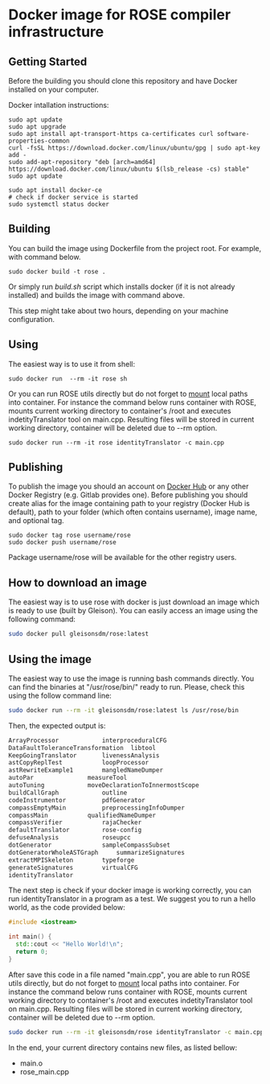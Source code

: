 # Docker image for ROSE compiler infrastructure

## Getting Started

Before the building you should clone this repository and have Docker installed on your computer.

Docker intallation instructions:
```
sudo apt update
sudo apt upgrade
sudo apt install apt-transport-https ca-certificates curl software-properties-common
curl -fsSL https://download.docker.com/linux/ubuntu/gpg | sudo apt-key add -
sudo add-apt-repository "deb [arch=amd64] https://download.docker.com/linux/ubuntu $(lsb_release -cs) stable"
sudo apt update
     
sudo apt install docker-ce
# check if docker service is started
sudo systemctl status docker
```

## Building

You can build the image using Dockerfile from the project root. For example, with command below.

```
sudo docker build -t rose .
```

Or simply run _build.sh_ script which installs docker (if it is not already installed) and builds the image with command above.

This step might take about two hours, depending on your machine configuration.

## Using

The easiest way is to use it from shell:

```
sudo docker run  --rm -it rose sh
```

Or you can run ROSE utils directly but do not forget to [mount](https://docs.docker.com/storage/volumes/) local paths into container. For instance the command below runs container with ROSE, mounts current working directory to container's /root and executes indetityTranslator tool on main.cpp. Resulting files will be stored in current working directory, container will be deleted due to --rm option.

```
sudo docker run --rm -it rose identityTranslator -c main.cpp
```

## Publishing

To publish the image you should an account on [Docker Hub](https://hub.docker.com/) or any other Docker Registry (e.g. Gitlab provides one). Before publishing you should create alias for the image containing path to your registry (Docker Hub is default), path to your folder (which often contains username), image name, and optional tag.

```
sudo docker tag rose username/rose
sudo docker push username/rose
```

Package username/rose will be available for the other registry users.

## How to download an image

The easiest way is to use rose with docker is just download an image which is ready to use (built by Gleison). You can easily access an image using the following command:

```sh
sudo docker pull gleisonsdm/rose:latest
```

## Using the image

The easiest way to use the image is running bash commands directly. You can find the binaries at "/usr/rose/bin/" ready to run. Please, check this using the follow command line:

```sh
sudo docker run --rm -it gleisonsdm/rose:latest ls /usr/rose/bin
```

Then, the expected output is:

```sh
ArrayProcessor			  interproceduralCFG
DataFaultToleranceTransformation  libtool
KeepGoingTranslator		  livenessAnalysis
astCopyReplTest			  loopProcessor
astRewriteExample1		  mangledNameDumper
autoPar				  measureTool
autoTuning			  moveDeclarationToInnermostScope
buildCallGraph			  outline
codeInstrumentor		  pdfGenerator
compassEmptyMain		  preprocessingInfoDumper
compassMain			  qualifiedNameDumper
compassVerifier			  rajaChecker
defaultTranslator		  rose-config
defuseAnalysis			  roseupcc
dotGenerator			  sampleCompassSubset
dotGeneratorWholeASTGraph	  summarizeSignatures
extractMPISkeleton		  typeforge
generateSignatures		  virtualCFG
identityTranslator
```

The next step is check if your docker image is working correctly, you can run identityTranslator in a program as a test. We suggest you to run a hello world, as the code provided below:

```cpp
#include <iostream>

int main() {
  std::cout << "Hello World!\n";
  return 0;
}
```

After save this code in a file named "main.cpp", you are able to run ROSE utils directly, but do not forget to [mount](https://docs.docker.com/storage/volumes/) local paths into container. For instance the command below runs container with ROSE, mounts current working directory to container's /root and executes indetityTranslator tool on main.cpp. Resulting files will be stored in current working directory, container will be deleted due to --rm option.

```sh
sudo docker run --rm -it gleisonsdm/rose identityTranslator -c main.cpp
```

In the end, your current directory contains new files, as listed bellow:
* main.o
* rose_main.cpp

